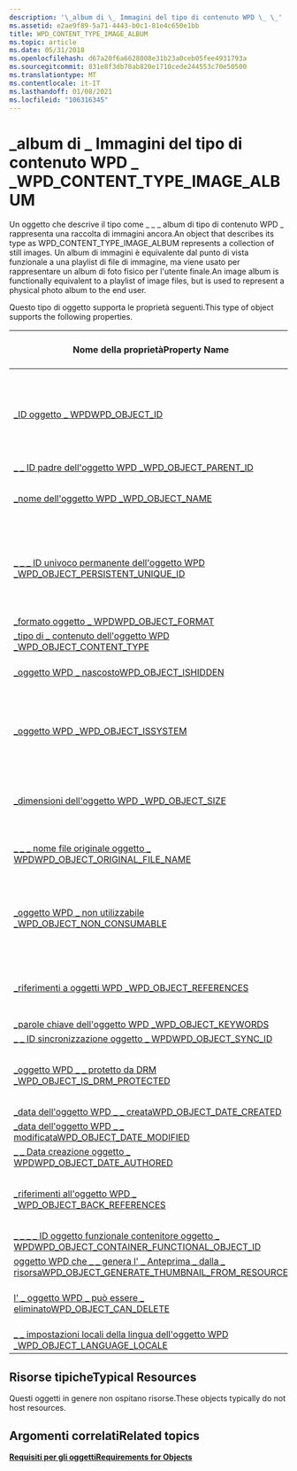 ```yaml
---
description: '\_album di \_ Immagini del tipo di contenuto WPD \_ \_'
ms.assetid: e2ae9f89-5a71-4443-b0c1-81e4c650e1bb
title: WPD_CONTENT_TYPE_IMAGE_ALBUM
ms.topic: article
ms.date: 05/31/2018
ms.openlocfilehash: d67a20f6a6628008e31b23a0ceb05fee4931793a
ms.sourcegitcommit: 831e8f3db78ab820e1710cede244553c70e50500
ms.translationtype: MT
ms.contentlocale: it-IT
ms.lasthandoff: 01/08/2021
ms.locfileid: "106316345"
---
```

# <a name="wpd_content_type_image_album"></a><span data-ttu-id="a7b86-103">\_album di \_ Immagini del tipo di contenuto WPD \_ \_</span><span class="sxs-lookup"><span data-stu-id="a7b86-103">WPD\_CONTENT\_TYPE\_IMAGE\_ALBUM</span></span>

<span data-ttu-id="a7b86-104">Un oggetto che descrive il tipo come \_ \_ \_ album di tipo di contenuto WPD \_ rappresenta una raccolta di immagini ancora.</span><span class="sxs-lookup"><span data-stu-id="a7b86-104">An object that describes its type as WPD\_CONTENT\_TYPE\_IMAGE\_ALBUM represents a collection of still images.</span></span> <span data-ttu-id="a7b86-105">Un album di immagini è equivalente dal punto di vista funzionale a una playlist di file di immagine, ma viene usato per rappresentare un album di foto fisico per l'utente finale.</span><span class="sxs-lookup"><span data-stu-id="a7b86-105">An image album is functionally equivalent to a playlist of image files, but is used to represent a physical photo album to the end user.</span></span>

<span data-ttu-id="a7b86-106">Questo tipo di oggetto supporta le proprietà seguenti.</span><span class="sxs-lookup"><span data-stu-id="a7b86-106">This type of object supports the following properties.</span></span>



| <span data-ttu-id="a7b86-107">Nome della proprietà</span><span class="sxs-lookup"><span data-stu-id="a7b86-107">Property Name</span></span>                                                                                                         | <span data-ttu-id="a7b86-108">Obbligatorio o facoltativo</span><span class="sxs-lookup"><span data-stu-id="a7b86-108">Required or Optional</span></span>                                                              |
|-----------------------------------------------------------------------------------------------------------------------|-----------------------------------------------------------------------------------|
| [<span data-ttu-id="a7b86-109">\_ID oggetto \_ WPD</span><span class="sxs-lookup"><span data-stu-id="a7b86-109">WPD\_OBJECT\_ID</span></span>](object-properties.md)                                                                | <span data-ttu-id="a7b86-110">Obbligatorio, di sola lettura.</span><span class="sxs-lookup"><span data-stu-id="a7b86-110">Required, read-only.</span></span> <span data-ttu-id="a7b86-111">Un client non può impostare questa proprietà, anche in fase di creazione.</span><span class="sxs-lookup"><span data-stu-id="a7b86-111">A client cannot set this property, even at creation time.</span></span>    |
| [<span data-ttu-id="a7b86-112">\_ \_ ID padre dell'oggetto WPD \_</span><span class="sxs-lookup"><span data-stu-id="a7b86-112">WPD\_OBJECT\_PARENT\_ID</span></span>](object-properties.md)                                                 | <span data-ttu-id="a7b86-113">Obbligatorio.</span><span class="sxs-lookup"><span data-stu-id="a7b86-113">Required.</span></span>                                                                         |
| [<span data-ttu-id="a7b86-114">\_nome dell'oggetto WPD \_</span><span class="sxs-lookup"><span data-stu-id="a7b86-114">WPD\_OBJECT\_NAME</span></span>](object-properties.md)                                                            | <span data-ttu-id="a7b86-115">Obbligatorio se l'oggetto rappresenta un file.</span><span class="sxs-lookup"><span data-stu-id="a7b86-115">Required if the object represents a file.</span></span>                                         |
| [<span data-ttu-id="a7b86-116">\_ \_ \_ ID univoco permanente dell'oggetto WPD \_</span><span class="sxs-lookup"><span data-stu-id="a7b86-116">WPD\_OBJECT\_PERSISTENT\_UNIQUE\_ID</span></span>](object-properties.md)                          | <span data-ttu-id="a7b86-117">Obbligatorio, di sola lettura.</span><span class="sxs-lookup"><span data-stu-id="a7b86-117">Required, read-only.</span></span> <span data-ttu-id="a7b86-118">Un client non può impostare questa proprietà anche al momento della creazione.</span><span class="sxs-lookup"><span data-stu-id="a7b86-118">A client cannot set this property even at creation time.</span></span>     |
| [<span data-ttu-id="a7b86-119">\_formato oggetto \_ WPD</span><span class="sxs-lookup"><span data-stu-id="a7b86-119">WPD\_OBJECT\_FORMAT</span></span>](object-properties.md)                                                        | <span data-ttu-id="a7b86-120">Obbligatorio.</span><span class="sxs-lookup"><span data-stu-id="a7b86-120">Required.</span></span>                                                                         |
| [<span data-ttu-id="a7b86-121">\_tipo di \_ contenuto dell'oggetto WPD \_</span><span class="sxs-lookup"><span data-stu-id="a7b86-121">WPD\_OBJECT\_CONTENT\_TYPE</span></span>](object-properties.md)                                           | <span data-ttu-id="a7b86-122">Obbligatorio.</span><span class="sxs-lookup"><span data-stu-id="a7b86-122">Required.</span></span>                                                                         |
| [<span data-ttu-id="a7b86-123">\_oggetto WPD \_ nascosto</span><span class="sxs-lookup"><span data-stu-id="a7b86-123">WPD\_OBJECT\_ISHIDDEN</span></span>](object-properties.md)                                                    | <span data-ttu-id="a7b86-124">Obbligatorio se l'oggetto è nascosto.</span><span class="sxs-lookup"><span data-stu-id="a7b86-124">Required if the object is hidden.</span></span>                                                 |
| [<span data-ttu-id="a7b86-125">\_oggetto WPD \_</span><span class="sxs-lookup"><span data-stu-id="a7b86-125">WPD\_OBJECT\_ISSYSTEM</span></span>](object-properties.md)                                                    | <span data-ttu-id="a7b86-126">Obbligatorio se l'oggetto è un oggetto di sistema, ovvero rappresenta un file di sistema.</span><span class="sxs-lookup"><span data-stu-id="a7b86-126">Required if the object is a system object (that is, it represents a system file).</span></span> |
| [<span data-ttu-id="a7b86-127">\_dimensioni dell'oggetto WPD \_</span><span class="sxs-lookup"><span data-stu-id="a7b86-127">WPD\_OBJECT\_SIZE</span></span>](object-properties.md)                                                            | <span data-ttu-id="a7b86-128">Obbligatorio se l'oggetto ha almeno una risorsa.</span><span class="sxs-lookup"><span data-stu-id="a7b86-128">Required if the object has at least one resource.</span></span>                                 |
| [<span data-ttu-id="a7b86-129">\_ \_ \_ nome file originale oggetto \_ WPD</span><span class="sxs-lookup"><span data-stu-id="a7b86-129">WPD\_OBJECT\_ORIGINAL\_FILE\_NAME</span></span>](object-properties.md)                              | <span data-ttu-id="a7b86-130">Obbligatorio se l'oggetto rappresenta un file.</span><span class="sxs-lookup"><span data-stu-id="a7b86-130">Required if the object represents a file.</span></span>                                         |
| [<span data-ttu-id="a7b86-131">\_oggetto WPD \_ non utilizzabile \_</span><span class="sxs-lookup"><span data-stu-id="a7b86-131">WPD\_OBJECT\_NON\_CONSUMABLE</span></span>](object-properties.md)                                       | <span data-ttu-id="a7b86-132">Consigliato se l'oggetto non è destinato all'utilizzo da parte del dispositivo.</span><span class="sxs-lookup"><span data-stu-id="a7b86-132">Recommended if the object is not meant for consumption by the device.</span></span>             |
| [<span data-ttu-id="a7b86-133">\_riferimenti a oggetti WPD \_</span><span class="sxs-lookup"><span data-stu-id="a7b86-133">WPD\_OBJECT\_REFERENCES</span></span>](object-properties.md)                                                | <span data-ttu-id="a7b86-134">Obbligatorio se l'oggetto contiene riferimenti ad altri oggetti.</span><span class="sxs-lookup"><span data-stu-id="a7b86-134">Required if the object has references to other objects.</span></span>                           |
| [<span data-ttu-id="a7b86-135">\_parole chiave dell'oggetto WPD \_</span><span class="sxs-lookup"><span data-stu-id="a7b86-135">WPD\_OBJECT\_KEYWORDS</span></span>](object-properties.md)                                                    | <span data-ttu-id="a7b86-136">facoltativo.</span><span class="sxs-lookup"><span data-stu-id="a7b86-136">Optional.</span></span>                                                                         |
| [<span data-ttu-id="a7b86-137">\_ \_ ID sincronizzazione oggetto \_ WPD</span><span class="sxs-lookup"><span data-stu-id="a7b86-137">WPD\_OBJECT\_SYNC\_ID</span></span>](object-properties.md)                                                     | <span data-ttu-id="a7b86-138">facoltativo.</span><span class="sxs-lookup"><span data-stu-id="a7b86-138">Optional.</span></span>                                                                         |
| [<span data-ttu-id="a7b86-139">\_oggetto WPD \_ \_ protetto da DRM \_</span><span class="sxs-lookup"><span data-stu-id="a7b86-139">WPD\_OBJECT\_IS\_DRM\_PROTECTED</span></span>](object-properties.md)                                  | <span data-ttu-id="a7b86-140">Obbligatorio se l'oggetto è protetto dalla tecnologia DRM.</span><span class="sxs-lookup"><span data-stu-id="a7b86-140">Required if the object is protected by DRM technology.</span></span>                            |
| [<span data-ttu-id="a7b86-141">\_data dell'oggetto WPD \_ \_ creata</span><span class="sxs-lookup"><span data-stu-id="a7b86-141">WPD\_OBJECT\_DATE\_CREATED</span></span>](object-properties.md)                                           | <span data-ttu-id="a7b86-142">facoltativo.</span><span class="sxs-lookup"><span data-stu-id="a7b86-142">Optional.</span></span>                                                                         |
| [<span data-ttu-id="a7b86-143">\_data dell'oggetto WPD \_ \_ modificata</span><span class="sxs-lookup"><span data-stu-id="a7b86-143">WPD\_OBJECT\_DATE\_MODIFIED</span></span>](object-properties.md)                                         | <span data-ttu-id="a7b86-144">Consigliato.</span><span class="sxs-lookup"><span data-stu-id="a7b86-144">Recommended.</span></span>                                                                      |
| [<span data-ttu-id="a7b86-145">\_ \_ Data creazione oggetto \_ WPD</span><span class="sxs-lookup"><span data-stu-id="a7b86-145">WPD\_OBJECT\_DATE\_AUTHORED</span></span>](object-properties.md)                                         | <span data-ttu-id="a7b86-146">facoltativo.</span><span class="sxs-lookup"><span data-stu-id="a7b86-146">Optional.</span></span>                                                                         |
| [<span data-ttu-id="a7b86-147">\_riferimenti all'oggetto WPD \_ \_</span><span class="sxs-lookup"><span data-stu-id="a7b86-147">WPD\_OBJECT\_BACK\_REFERENCES</span></span>](object-properties.md)                                                                | <span data-ttu-id="a7b86-148">Consigliato se un altro oggetto fa riferimento all'oggetto.</span><span class="sxs-lookup"><span data-stu-id="a7b86-148">Recommended if the object is referenced by another object.</span></span>                        |
| [<span data-ttu-id="a7b86-149">\_ \_ \_ \_ ID oggetto funzionale contenitore oggetto \_ WPD</span><span class="sxs-lookup"><span data-stu-id="a7b86-149">WPD\_OBJECT\_CONTAINER\_FUNCTIONAL\_OBJECT\_ID</span></span>](object-properties.md)     | <span data-ttu-id="a7b86-150">facoltativo.</span><span class="sxs-lookup"><span data-stu-id="a7b86-150">Optional.</span></span>                                                                         |
| [<span data-ttu-id="a7b86-151">oggetto WPD che \_ \_ genera l' \_ Anteprima \_ dalla \_ risorsa</span><span class="sxs-lookup"><span data-stu-id="a7b86-151">WPD\_OBJECT\_GENERATE\_THUMBNAIL\_FROM\_RESOURCE</span></span>](object-properties.md) | <span data-ttu-id="a7b86-152">Facoltativo</span><span class="sxs-lookup"><span data-stu-id="a7b86-152">Optional</span></span>                                                                          |
| [<span data-ttu-id="a7b86-153">l' \_ oggetto WPD \_ può essere \_ eliminato</span><span class="sxs-lookup"><span data-stu-id="a7b86-153">WPD\_OBJECT\_CAN\_DELETE</span></span>](object-properties.md)                                                                     | <span data-ttu-id="a7b86-154">Obbligatorio se l'oggetto non può essere eliminato.</span><span class="sxs-lookup"><span data-stu-id="a7b86-154">Required if the object cannot be deleted.</span></span>                                         |
| [<span data-ttu-id="a7b86-155">\_ \_ impostazioni locali della lingua dell'oggetto WPD \_</span><span class="sxs-lookup"><span data-stu-id="a7b86-155">WPD\_OBJECT\_LANGUAGE\_LOCALE</span></span>](object-properties.md)                                                                | <span data-ttu-id="a7b86-156">facoltativo.</span><span class="sxs-lookup"><span data-stu-id="a7b86-156">Optional.</span></span>                                                                         |



 

## <a name="typical-resources"></a><span data-ttu-id="a7b86-157">Risorse tipiche</span><span class="sxs-lookup"><span data-stu-id="a7b86-157">Typical Resources</span></span>

<span data-ttu-id="a7b86-158">Questi oggetti in genere non ospitano risorse.</span><span class="sxs-lookup"><span data-stu-id="a7b86-158">These objects typically do not host resources.</span></span>

## <a name="related-topics"></a><span data-ttu-id="a7b86-159">Argomenti correlati</span><span class="sxs-lookup"><span data-stu-id="a7b86-159">Related topics</span></span>

<dl> <dt>

[<span data-ttu-id="a7b86-160">**Requisiti per gli oggetti**</span><span class="sxs-lookup"><span data-stu-id="a7b86-160">**Requirements for Objects**</span></span>](requirements-for-objects.md)
</dt> </dl>

 

 



